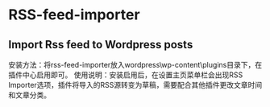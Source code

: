 # RSS-feed-importer
## Import Rss feed to Wordpress posts
安装方法：将rss-feed-importer放入wordpress\wp-content\plugins目录下，在插件中心启用即可。
使用说明：安装启用后，在设置主页菜单栏会出现RSS Importer选项，插件将导入的RSS源转变为草稿，需要配合其他插件更改文章时间和文章分类。
